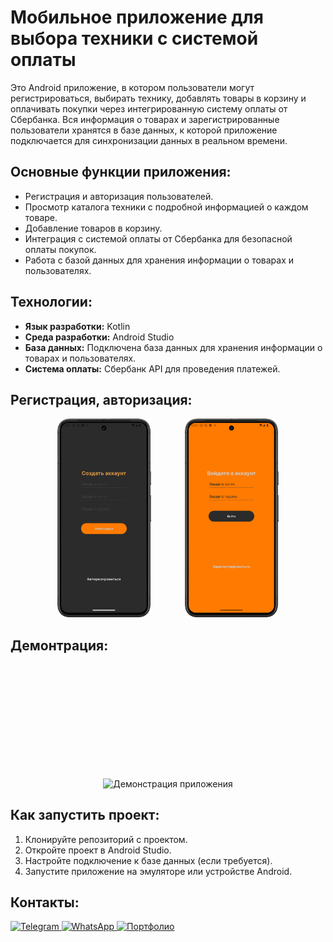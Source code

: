 <h1>Мобильное приложение для выбора техники с системой оплаты</h1>

<p>Это Android приложение, в котором пользователи могут регистрироваться, выбирать технику, добавлять товары в корзину и оплачивать покупки через интегрированную систему оплаты от Сбербанка. Вся информация о товарах и зарегистрированные пользователи хранятся в базе данных, к которой приложение подключается для синхронизации данных в реальном времени.</p>

<h2>Основные функции приложения:</h2>
<ul>
  <li>Регистрация и авторизация пользователей.</li>
  <li>Просмотр каталога техники с подробной информацией о каждом товаре.</li>
  <li>Добавление товаров в корзину.</li>
  <li>Интеграция с системой оплаты от Сбербанка для безопасной оплаты покупок.</li>
  <li>Работа с базой данных для хранения информации о товарах и пользователях.</li>
</ul>

<h2>Технологии:</h2>
<ul>
  <li><strong>Язык разработки:</strong> Kotlin</li>
  <li><strong>Среда разработки:</strong> Android Studio</li>
  <li><strong>База данных:</strong> Подключена база данных для хранения информации о товарах и пользователях.</li>
  <li><strong>Система оплаты:</strong> Сбербанк API для проведения платежей.</li>
</ul>

<h2>Регистрация, авторизация:</h2>
<div style="text-align: center;">
    <img src="https://github.com/DenisKa2004/hardware_store/blob/main/git_resurs/Screenshot_20241020_150504.png" alt="Скриншот 1" width="150" style="margin-right: 50px;"/>
    <img src="https://github.com/DenisKa2004/hardware_store/blob/main/git_resurs/Screenshot_20241020_150543.png" alt="Скриншот 2" width="150"/>
</div>

<h2>Демонтрация:</h2>
<div style="text-align: center; margin-top: 200px;">
    <img src="https://github.com/DenisKa2004/hardware_store/raw/main/git_resurs/Screen_recording_20241020_150639.gif" alt="Демонстрация приложения" width="150"/>
</div>

<h2>Как запустить проект:</h2>
<ol>
  <li>Клонируйте репозиторий с проектом.</li>
  <li>Откройте проект в Android Studio.</li>
  <li>Настройте подключение к базе данных (если требуется).</li>
  <li>Запустите приложение на эмуляторе или устройстве Android.</li>
</ol>

<h2>Контакты:</h2>
    <p>
        <a href="https://t.me/BaLastlll">
            <img src="https://img.shields.io/badge/Telegram-2CA5E0?style=for-the-badge&logo=telegram&logoColor=white" alt="Telegram">
        </a>
        <a href="https://wa.me/89151441026">
            <img src="https://img.shields.io/badge/WhatsApp-25D366?style=for-the-badge&logo=whatsapp&logoColor=white" alt="WhatsApp">
        </a>
        <a href="https://crimson-phantom.ru/">
            <img src="https://img.shields.io/badge/Портфолио-000000?style=for-the-badge&logo=about.me&logoColor=whit" alt="Портфолио">
        </a>
    </p>
